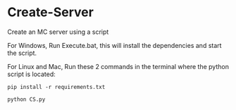 # Create-Server
Create an MC server using a script

For Windows,
Run Execute.bat, this will install the dependencies and start the script.

For Linux and Mac,
Run these 2 commands in the terminal where the python script is located:
```
pip install -r requirements.txt

python CS.py
```
